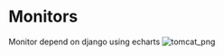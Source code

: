 # Monitors
Monitor depend on django using echarts
![tomcat_png](http://7xweaf.com1.z0.glb.clouddn.com/tomcat.png)